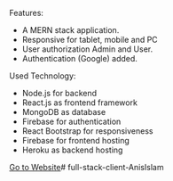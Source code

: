 Features:

- A MERN stack application.
- Responsive for tablet, mobile and PC 
- User authorization Admin and User.
- Authentication (Google) added.


Used Technology:

- Node.js for backend
- React.js as frontend framework
- MongoDB as database
- Firebase for authentication
- React Bootstrap for responsiveness
- Firebase for frontend hosting
- Heroku as backend hosting

[Go to Website]()# full-stack-client-AnisIslam

